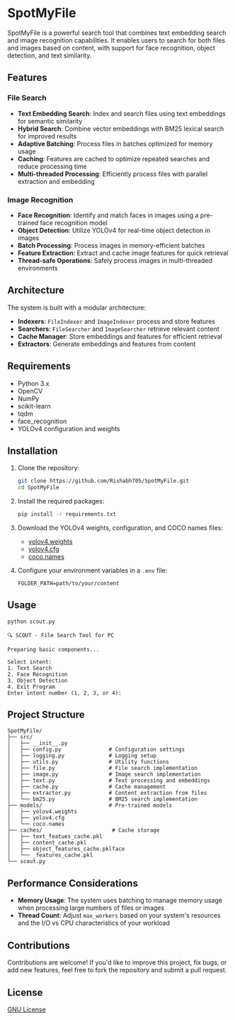 # SpotMyFile

SpotMyFile is a powerful search tool that combines text embedding search and image recognition capabilities. It enables users to search for both files and images based on content, with support for face recognition, object detection, and text similarity.

## Features

### File Search
- **Text Embedding Search**: Index and search files using text embeddings for semantic similarity
- **Hybrid Search**: Combine vector embeddings with BM25 lexical search for improved results
- **Adaptive Batching**: Process files in batches optimized for memory usage
- **Caching**: Features are cached to optimize repeated searches and reduce processing time
- **Multi-threaded Processing**: Efficiently process files with parallel extraction and embedding

### Image Recognition
- **Face Recognition**: Identify and match faces in images using a pre-trained face recognition model
- **Object Detection**: Utilize YOLOv4 for real-time object detection in images
- **Batch Processing**: Process images in memory-efficient batches
- **Feature Extraction**: Extract and cache image features for quick retrieval
- **Thread-safe Operations**: Safely process images in multi-threaded environments

## Architecture

The system is built with a modular architecture:

- **Indexers**: `FileIndexer` and `ImageIndexer` process and store features
- **Searchers**: `FileSearcher` and `ImageSearcher` retrieve relevant content
- **Cache Manager**: Store embeddings and features for efficient retrieval
- **Extractors**: Generate embeddings and features from content

## Requirements

- Python 3.x
- OpenCV
- NumPy
- scikit-learn
- tqdm
- face_recognition
- YOLOv4 configuration and weights

## Installation

1. Clone the repository:

   ```bash
   git clone https://github.com/Rishabh705/SpotMyFile.git
   cd SpotMyFile
   ```

2. Install the required packages:

   ```bash
   pip install -r requirements.txt
   ```

3. Download the YOLOv4 weights, configuration, and COCO names files:

   - [yolov4.weights](https://github.com/AlexeyAB/darknet/releases/download/yolov4/yolov4.weights)
   - [yolov4.cfg](https://github.com/AlexeyAB/darknet/blob/master/cfg/yolov4.cfg?raw=true)
   - [coco.names](https://github.com/pjreddie/darknet/blob/master/data/coco.names?raw=true)

4. Configure your environment variables in a `.env` file:

   ```env
   FOLDER_PATH=path/to/your/content
   ```

## Usage


```bash
python scout.py
```
```
🔍 SCOUT - File Search Tool for PC

Preparing basic components...

Select intent:
1. Text Search
2. Face Recognition
3. Object Detection
4. Exit Program
Enter intent number (1, 2, 3, or 4): 
```
## Project Structure

```
SpotMyFile/
├── src/
│   ├── __init__.py
│   ├── config.py               # Configuration settings
│   ├── logging.py              # Logging setup
│   ├── utils.py                # Utility functions
│   ├── file.py                 # File search implementation
│   ├── image.py                # Image search implementation
│   ├── text.py                 # Text processing and embeddings
│   ├── cache.py                # Cache management
│   ├── extractor.py            # Content extraction from files
│   └── bm25.py                 # BM25 search implementation
├── models/                     # Pre-trained models
│   ├── yolov4.weights
│   ├── yolov4.cfg
│   └── coco.names
├── caches/                      # Cache storage
│   ├── text_featues_cache.pkl
│   ├── content_cache.pkl
│   ├── object_features_cache.pklface
│   └── _features_cache.pkl
└── scout.py
```

## Performance Considerations

- **Memory Usage**: The system uses batching to manage memory usage when processing large numbers of files or images
- **Thread Count**: Adjust `max_workers` based on your system's resources and the I/O vs CPU characteristics of your workload

## Contributions
Contributions are welcome! If you'd like to improve this project, fix bugs, or add new features, feel free to fork the repository and submit a pull request.

## License

[GNU License](LICENSE)
